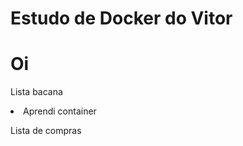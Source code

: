 # Estudo de Docker do Vitor

<h1>Oi</h1>

<p>Lista bacana</p>
<li>Aprendi container</li>

Lista de compras <br>